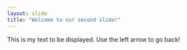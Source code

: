```yaml
---
layout: slide
title: "Welcome to our second slide!"
---
```

This is my text to be displayed.
Use the left arrow to go back!
